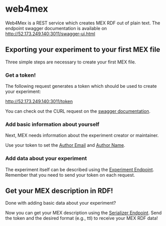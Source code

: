 # web4mex

Web4Mex is a REST service which creates MEX RDF out of plain text. The endpoint swagger documentation is available on http://52.173.249.140:3011/swagger-ui.html 

## Exporting your experiment to your first MEX file 

Three simple steps are necessary to create your first MEX file.

### Get a token!
The following request generates a token which should be used to create your experiment:

http://52.173.249.140:3011/token

You can check out the CURL request on the [swagger documentation](http://52.173.249.140:3011/swagger-ui.html).

### Add basic information about yourself
Next, MEX needs information about the experiment creator or maintainer.

Use your token to set the [Author Email](http://52.173.249.140:3011/swagger-ui.html#!/mex45controller/setAuthorEmailUsingPOST) and  [Author Name](http://52.173.249.140:3011/swagger-ui.html#!/mex45controller/setAuthorNameUsingPOST).

### Add data about your experiment
The experiment itself can be described using the [Experiment Endpoint](http://52.173.249.140:3011/swagger-ui.html#/experiment45controller). Remember that you need to send your token on each request.

## Get your MEX description in RDF!
Done with adding basic data about your experiment?

Now you can get your MEX description using the [Serializer Endpoint](http://52.173.249.140:3011/swagger-ui.html#!/mex45controller/serializeUsingGET). Send the token and the desired format (e.g., ttl) to receive your MEX RDF data! 
